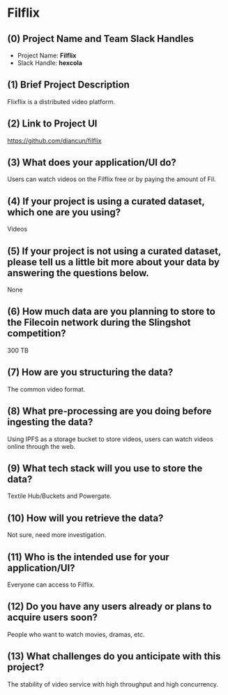 # Filflix

## (0) Project Name and Team Slack Handles

- Project Name: **Filflix**
- Slack Handle: **hexcola**

## (1) Brief Project Description

Flixflix is a distributed video platform.

## (2) Link to Project UI

https://github.com/diancun/filflix

## (3) What does your application/UI do?

Users can watch videos on the Filflix free or by paying the amount of Fil.

## (4) If your project is using a curated dataset, which one are you using?

Videos

## (5) If your project is not using a curated dataset, please tell us a little bit more about your data by answering the questions below.

None

## (6) How much data are you planning to store to the Filecoin network during the Slingshot competition?

300 TB

## (7) How are you structuring the data?

The common video format.

## (8) What pre-processing are you doing before ingesting the data?

Using IPFS as a storage bucket to store videos, users can watch videos online through the web.

## (9) What tech stack will you use to store the data?

Textile Hub/Buckets and Powergate.

## (10) How will you retrieve the data?

Not sure, need more investigation.

## (11) Who is the intended use for your application/UI?

Everyone can access to Filflix.

## (12) Do you have any users already or plans to acquire users soon?

People who want to watch movies, dramas, etc.

## (13) What challenges do you anticipate with this project?

The stability of video service with high throughput and high concurrency.
